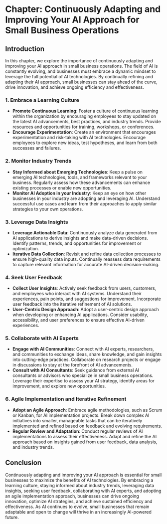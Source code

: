 Chapter: Continuously Adapting and Improving Your AI Approach for Small Business Operations
===========================================================================================

Introduction
------------

In this chapter, we explore the importance of continuously adapting and improving your AI approach in small business operations. The field of AI is constantly evolving, and businesses must embrace a dynamic mindset to leverage the full potential of AI technologies. By continually refining and adapting their AI approach, small businesses can stay ahead of the curve, drive innovation, and achieve ongoing efficiency and effectiveness.

### 1. Embrace a Learning Culture

* **Promote Continuous Learning**: Foster a culture of continuous learning within the organization by encouraging employees to stay updated on the latest AI advancements, best practices, and industry trends. Provide resources and opportunities for training, workshops, or conferences.
* **Encourage Experimentation**: Create an environment that encourages experimentation and risk-taking with AI technologies. Encourage employees to explore new ideas, test hypotheses, and learn from both successes and failures.

### 2. Monitor Industry Trends

* **Stay Informed about Emerging Technologies**: Keep a pulse on emerging AI technologies, tools, and frameworks relevant to your business. Regularly assess how these advancements can enhance existing processes or enable new opportunities.
* **Monitor AI Adoption in your Industry**: Keep an eye on how other businesses in your industry are adopting and leveraging AI. Understand successful use cases and learn from their approaches to apply similar strategies to your own operations.

### 3. Leverage Data Insights

* **Leverage Actionable Data**: Continuously analyze data generated from AI applications to derive insights and make data-driven decisions. Identify patterns, trends, and opportunities for improvement or optimization.
* **Iterative Data Collection**: Revisit and refine data collection processes to ensure high-quality data inputs. Continually reassess data requirements to capture relevant information for accurate AI-driven decision-making.

### 4. Seek User Feedback

* **Collect User Insights**: Actively seek feedback from users, customers, and employees who interact with AI systems. Understand their experiences, pain points, and suggestions for improvement. Incorporate user feedback into the iterative refinement of AI solutions.
* **User-Centric Design Approach**: Adopt a user-centric design approach when developing or enhancing AI applications. Consider usability, accessibility, and user preferences to ensure effective AI-driven experiences.

### 5. Collaborate with AI Experts

* **Engage with AI Communities**: Connect with AI experts, researchers, and communities to exchange ideas, share knowledge, and gain insights into cutting-edge practices. Collaborate on research projects or engage in discussions to stay at the forefront of AI advancements.
* **Consult with AI Consultants**: Seek guidance from external AI consultants or advisors who specialize in small business operations. Leverage their expertise to assess your AI strategy, identify areas for improvement, and explore new opportunities.

### 6. Agile Implementation and Iterative Refinement

* **Adopt an Agile Approach**: Embrace agile methodologies, such as Scrum or Kanban, for AI implementation projects. Break down complex AI initiatives into smaller, manageable tasks that can be iteratively implemented and refined based on feedback and evolving requirements.
* **Regular Review and Adaptation**: Conduct regular reviews of AI implementations to assess their effectiveness. Adapt and refine the AI approach based on insights gained from user feedback, data analysis, and industry trends.

Conclusion
----------

Continuously adapting and improving your AI approach is essential for small businesses to maximize the benefits of AI technologies. By embracing a learning culture, staying informed about industry trends, leveraging data insights, seeking user feedback, collaborating with AI experts, and adopting an agile implementation approach, businesses can drive ongoing innovation, optimize AI strategies, and achieve sustained efficiency and effectiveness. As AI continues to evolve, small businesses that remain adaptable and open to change will thrive in an increasingly AI-powered future.
